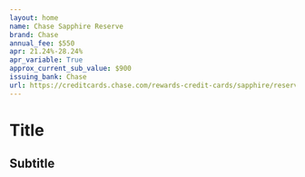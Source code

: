 ```yaml
---
layout: home
name: Chase Sapphire Reserve
brand: Chase
annual_fee: $550
apr: 21.24%-28.24%
apr_variable: True
approx_current_sub_value: $900
issuing_bank: Chase
url: https://creditcards.chase.com/rewards-credit-cards/sapphire/reserve
---
```


# Title

## Subtitle
